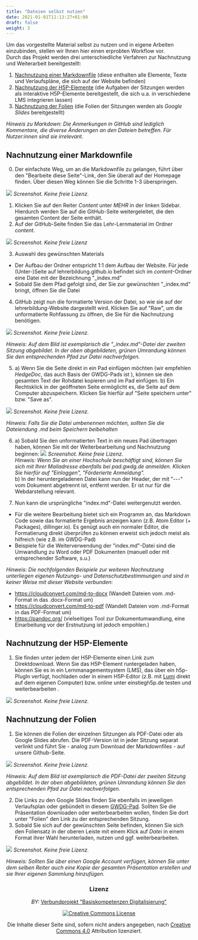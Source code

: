 ```yaml
---
title: "Dateien selbst nutzen"
date: 2021-01-01T11:13:27+01:00
draft: false
weight: 3
---
```



Um das vorgestellte Material selbst zu nutzen und in eigene Arbeiten einzubinden, stellen wir Ihnen hier einen erprobten Workflow vor.  
Durch das Projekt werden drei unterschiedliche Verfahren zur Nachnutzung und Weiterarbeit bereitgestellt: 

1. [Nachnutzung einer Markdownfile](#Nachnutzung-einer-Markdownfile) (diese enthalten alle Elemente, Texte und Verlaufspläne, die sich auf der Website befinden)
2. [Nachnutzung der H5P-Elemente](#Nachnutzung-der-H5P-Elemente) (die Aufgaben der Sitzungen werden als interaktive H5P-Elemente bereitgestellt, die sich u.a. in verschiedene LMS integrieren lassen)
3. [Nachnutzung der Folien](#Nachnutzung-der-Folien) (die Folien der Sitzungen werden als *Google Slides* bereitgestellt)

*Hinweis zu Markdown: Die Anmerkungen in GitHub sind lediglich Kommentare, die diverse Änderungen an den Dateien betreffen. Für Nutzer:innen sind sie irrelevant.*

## Nachnutzung einer Markdownfile

0. Der einfachste Weg, um an die Markdownfile zu gelangen, führt über den "Bearbeite diese Seite"-Link, den Sie überall auf der Homepage finden. Über diesen Weg können Sie die Schritte 1-3 überspringen. 

![](https://pad.gwdg.de/uploads/upload_92b536d869039b172e3a4dd50dcd5fb1.png)
*Screenshot. Keine freie Lizenz.*
1. Klicken Sie auf den Reiter *Content* unter *MEHR*  in der linken Sidebar. Hierdurch werden Sie auf die GitHub-Seite weitergeleitet, die den gesamten Content der Seite enthält. 
2. Auf der GitHub-Seite finden Sie das Lehr-Lernmaterial im Ordner *content*.
 
![](https://pad.gwdg.de/uploads/upload_25e3793dacd79069b824a687bf69fb56.png)
*Screenshot. Keine freie Lizenz*

3. Auswahl des gewünschten Materials
*   Der Aufbau der Ordner entspricht 1:1 dem Aufbau der Website. Für jede 
(Unter-)Seite auf lehrerbildung.github.io befindet sich im *content*-Ordner eine Datei mit der Bezeichnung "_index.md"
* Sobald Sie dem Pfad gefolgt sind, der Sie zur gewünschten "_index.md" bringt, öffnen Sie die Datei
4. GitHub zeigt nun die formatierte Version der Datei, so wie sie auf der lehrerbildung-Website dargestellt wird. Klicken Sie auf "Raw", um die unformatierte Rohfassung zu öffnen, die Sie für die Nachnutzung benötigen.

![](https://pad.gwdg.de/uploads/upload_c2197fcdae3f3bbfe73e4f10c9d63ccc.png)
*Screenshot. Keine freie Lizenz.*

*Hinweis: Auf dem Bild ist exemplarisch die "_index.md"-Datei der zweiten Sitzung abgebildet. In der oben abgebildeten, grünen Umrandung können Sie den entsprechenden Pfad zur Datei nachverfolgen.*

5. a) Wenn Sie die Seite direkt in ein Pad einfügen möchten (wir empfehlen *HedgeDoc*, das auch Basis der GWDG-Pads ist ), können sie den gesamten Text der Rohdatei kopieren und im Pad einfügen.
b) Ein Rechtsklick in der geöffneten Seite ermöglicht es, die Seite auf dem Computer abzuspeichern. Klicken Sie hierfür auf "Seite speichern unter" bzw. "Save as". 

![](https://pad.gwdg.de/uploads/upload_3dc54dbfd837971b275272b9698e70ba.png)
*Screenshot. Keine freie Lizenz.*

*Hinweis: Falls Sie die Datei umbenennen möchten, sollten Sie die Dateiendung .md beim Speichern beibehalten*


6. a) Sobald Sie den unformatierten Text in ein neues Pad übertragen haben, können Sie mit der Weiterbearbeitung und Nachnutzung beginnen: 
![](https://pad.gwdg.de/uploads/upload_a96e75e27aa76933359002c97ae4e33b.gif)
*Screenshot. Keine freie Lizenz.*<br>
*Hinweis: Wenn Sie an einer Hochschule beschäftigt sind, können Sie sich mit Ihrer Mailadresse ebenfalls bei pad.gwdg.de anmelden. Klicken Sie hierfür auf "Einloggen", "Förderierte Anmeldung".*<br>
b) In der heruntergeladenen Datei kann nun der Header, der mit "---" vom Dokument abgetrennt ist, entfernt werden. Er ist nur für die Webdarstellung relevant.
  
7. Nun kann die ursprüngliche "index.md"-Datei weitergenutzt werden. 
* Für die weitere Bearbeitung bietet sich ein Programm an, das Markdown Code sowie das formatierte Ergebnis anzeigen kann (z.B. Atom Editor (+ Packages), dillinger.io). Es genügt auch ein normaler Editor, die Formatierung direkt überprüfen zu können erweist sich jedoch meist als hilfreich (wie z.B. im GWDG-Pad)
* Beispiele für die Weiterverwendung der "index.md"-Datei sind die Umwandlung zu Word oder PDF Dokumenten (manuell oder mit entsprechender Software, s.u.)

*Hinweis: Die nachfolgenden Beispiele zur weiteren Nachnutzung unterliegen eigenen Nutzungs- und Datenschutzbestimmungen und sind in keiner Weise mit dieser Website verbunden*:
- https://cloudconvert.com/md-to-docx (Wandelt Dateien vom .md-Format in das  .docx-Format um)
- https://cloudconvert.com/md-to-pdf (Wandelt Dateien vom .md-Format in das PDF-Format um)
- https://pandoc.org/ (vielseitiges Tool zur Dokumentumwandlung, eine Einarbeitung vor der Erstnutzung ist jedoch empohlen.)

## Nachnutzung der H5P-Elemente
1. Sie finden unter jedem der H5P-Elemente einen Link zum Direktdownload. Wenn Sie das H5P-Element runtergeladen haben, können Sie es in ein Lernmanagementsystem (LMS), das über ein h5p-PlugIn verfügt, hochladen oder in einem H5P-Editor (z.B. mit [Lumi](https://next.lumi.education/) direkt auf dem eigenen Computer) bzw. online unter einstiegh5p.de testen und weiterbearbeiten . 

![](https://pad.gwdg.de/uploads/upload_cc990f1c73ba2667c3c216deb90810ec.png)
*Screenshot. Keine freie Lizenz.*

## Nachnutzung der Folien
1. Sie können die Folien der einzelnen Sitzungen als PDF-Datei oder als Google Slides abrufen. Die PDF-Version ist in jeder Sitzung separat verlinkt und führt Sie - analog zum Download der Markdownfiles - auf unsere Github-Seite.

![](https://pad.gwdg.de/uploads/upload_d263ffb9aa12cd795a994a43cf62ea35.png)
*Screenshot. Keine freie Lizenz.*

*Hinweis: Auf dem Bild ist exemplarisch die PDF-Datei der zweiten Sitzung abgebildet. In der oben abgebildeten, grünen Umrandung können Sie den entsprechenden Pfad zur Datei nachverfolgen.*

2. Die Links zu den Google Slides finden Sie ebenfalls im jeweiligen Verlaufsplan oder gebündelt in diesem [GWDG-Pad](https://pad.gwdg.de/44D8e6dxRyyOmFK17hL_3A). Sollten Sie die Präsentation downloaden oder weiterbearbeiten wollen, finden Sie dort unter "Folien" den Link zu der entsprechenden Sitzung.
3. Sobald Sie sich auf der gewünschten Seite befinden, können Sie sich den Foliensatz in der oberen Leiste mit einem Klick auf *Datei* in einem Format ihrer Wahl herunterladen, nutzen und ggf. weiterbearbeiten.

![](https://pad.gwdg.de/uploads/upload_7217e79f9f89e045164406e99f8c1f92.png)
*Screenshot. Keine freie Lizenz.* 

*Hinweis: Sollten Sie über einen Google Account verfügen, können Sie unter dem selben Reiter auch eine Kopie der gesamten Präsentation erstellen und sie Ihrer eigenen Sammlung hinzufügen.*

<center>

### Lizenz
*BY:* [Verbundprojekt "Basiskompetenzen Digitalisierung"](http://www.lehrerbildungsverbund-niedersachsen.de/index.php?s=ProjektBasiskompetenzenDigitalisierung)


<a rel="license" href="http://creativecommons.org/licenses/by/4.0/"><img alt="Creative Commons License" style="border-width:0" src="https://i.creativecommons.org/l/by/4.0/88x31.png" /></a><br/><p>Die Inhalte dieser Seite sind, sofern nicht anders angegeben, nach <a rel="license" href="http://creativecommons.org/licenses/by/4.0/">Creative Commons 4.0</a> Attribution lizenziert.</p>

</center>